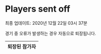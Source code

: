 # Players sent off
최종 업데이트: 2020년 12월 22일 03시 37분


경기 중 오류가 발생하는 경우 자동으로 퇴장됩니다.


| 퇴장된 참가자 |
|:---:|